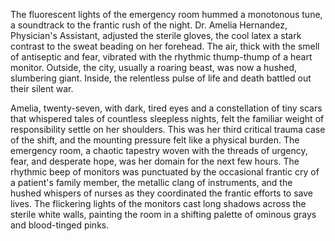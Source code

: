 The fluorescent lights of the emergency room hummed a monotonous tune, a soundtrack to the frantic rush of the night.  Dr. Amelia Hernandez, Physician's Assistant, adjusted the sterile gloves, the cool latex a stark contrast to the sweat beading on her forehead.  The air, thick with the smell of antiseptic and fear, vibrated with the rhythmic thump-thump of a heart monitor.  Outside, the city, usually a roaring beast, was now a hushed, slumbering giant.  Inside, the relentless pulse of life and death battled out their silent war.

Amelia, twenty-seven, with dark, tired eyes and a constellation of tiny scars that whispered tales of countless sleepless nights, felt the familiar weight of responsibility settle on her shoulders. This was her third critical trauma case of the shift, and the mounting pressure felt like a physical burden.  The emergency room, a chaotic tapestry woven with the threads of urgency, fear, and desperate hope, was her domain for the next few hours.  The rhythmic beep of monitors was punctuated by the occasional frantic cry of a patient's family member, the metallic clang of instruments, and the hushed whispers of nurses as they coordinated the frantic efforts to save lives.  The flickering lights of the monitors cast long shadows across the sterile white walls, painting the room in a shifting palette of ominous grays and blood-tinged pinks.
